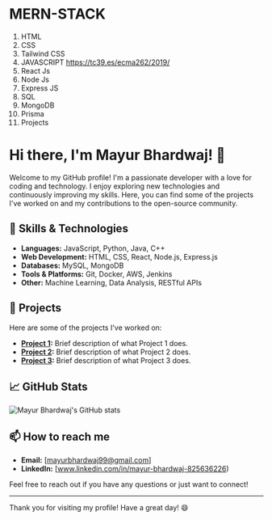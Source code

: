# MERN-STACK
1. HTML
2. CSS
3. Tailwind CSS
4. JAVASCRIPT    https://tc39.es/ecma262/2019/
5. React Js
6. Node Js
7. Express JS
8. SQL
9. MongoDB
10. Prisma
11. Projects

# Hi there, I'm Mayur Bhardwaj! 👋

Welcome to my GitHub profile! I'm a passionate developer with a love for coding and technology. I enjoy exploring new technologies and continuously improving my skills. Here, you can find some of the projects I've worked on and my contributions to the open-source community.

## 🔧 Skills & Technologies

- **Languages:** JavaScript, Python, Java, C++
- **Web Development:** HTML, CSS, React, Node.js, Express.js
- **Databases:** MySQL, MongoDB
- **Tools & Platforms:** Git, Docker, AWS, Jenkins
- **Other:** Machine Learning, Data Analysis, RESTful APIs

## 🚀 Projects

Here are some of the projects I've worked on:

- **[Project 1](https://github.com/Mayur-Bhardwaj/project1):** Brief description of what Project 1 does.
- **[Project 2](https://github.com/Mayur-Bhardwaj/project2):** Brief description of what Project 2 does.
- **[Project 3](https://github.com/Mayur-Bhardwaj/project3):** Brief description of what Project 3 does.

## 📈 GitHub Stats

![Mayur Bhardwaj's GitHub stats](https://github-readme-stats.vercel.app/api?username=Mayur-Bhardwaj&show_icons=true&theme=radical)

## 📫 How to reach me

- **Email:** [mayurbhardwaj99@gmail.com]
- **LinkedIn:** [www.linkedin.com/in/mayur-bhardwaj-825636226)

Feel free to reach out if you have any questions or just want to connect!

---

Thank you for visiting my profile! Have a great day! 😄
